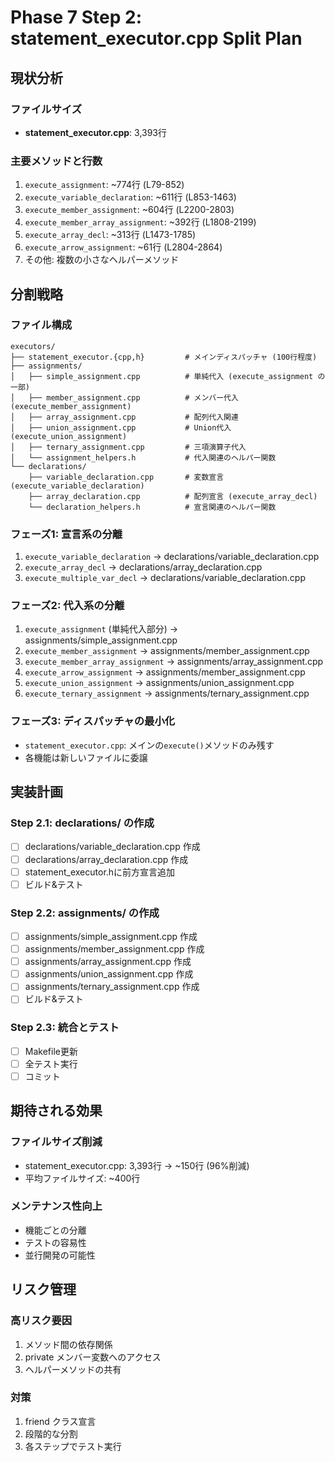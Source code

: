 # Phase 7 Step 2: statement_executor.cpp Split Plan

## 現状分析

### ファイルサイズ
- **statement_executor.cpp**: 3,393行

### 主要メソッドと行数
1. `execute_assignment`: ~774行 (L79-852)
2. `execute_variable_declaration`: ~611行 (L853-1463)
3. `execute_member_assignment`: ~604行 (L2200-2803)
4. `execute_member_array_assignment`: ~392行 (L1808-2199)
5. `execute_array_decl`: ~313行 (L1473-1785)
6. `execute_arrow_assignment`: ~61行 (L2804-2864)
7. その他: 複数の小さなヘルパーメソッド

## 分割戦略

### ファイル構成
```
executors/
├── statement_executor.{cpp,h}         # メインディスパッチャ (100行程度)
├── assignments/
│   ├── simple_assignment.cpp          # 単純代入 (execute_assignment の一部)
│   ├── member_assignment.cpp          # メンバー代入 (execute_member_assignment)
│   ├── array_assignment.cpp           # 配列代入関連
│   ├── union_assignment.cpp           # Union代入 (execute_union_assignment)
│   ├── ternary_assignment.cpp         # 三項演算子代入
│   └── assignment_helpers.h           # 代入関連のヘルパー関数
└── declarations/
    ├── variable_declaration.cpp       # 変数宣言 (execute_variable_declaration)
    ├── array_declaration.cpp          # 配列宣言 (execute_array_decl)
    └── declaration_helpers.h          # 宣言関連のヘルパー関数
```

### フェーズ1: 宣言系の分離
1. `execute_variable_declaration` → declarations/variable_declaration.cpp
2. `execute_array_decl` → declarations/array_declaration.cpp  
3. `execute_multiple_var_decl` → declarations/variable_declaration.cpp

### フェーズ2: 代入系の分離
1. `execute_assignment` (単純代入部分) → assignments/simple_assignment.cpp
2. `execute_member_assignment` → assignments/member_assignment.cpp
3. `execute_member_array_assignment` → assignments/array_assignment.cpp
4. `execute_arrow_assignment` → assignments/member_assignment.cpp
5. `execute_union_assignment` → assignments/union_assignment.cpp
6. `execute_ternary_assignment` → assignments/ternary_assignment.cpp

### フェーズ3: ディスパッチャの最小化
- `statement_executor.cpp`: メインの`execute()`メソッドのみ残す
- 各機能は新しいファイルに委譲

## 実装計画

### Step 2.1: declarations/ の作成
- [ ] declarations/variable_declaration.cpp 作成
- [ ] declarations/array_declaration.cpp 作成
- [ ] statement_executor.hに前方宣言追加
- [ ] ビルド&テスト

### Step 2.2: assignments/ の作成
- [ ] assignments/simple_assignment.cpp 作成
- [ ] assignments/member_assignment.cpp 作成
- [ ] assignments/array_assignment.cpp 作成
- [ ] assignments/union_assignment.cpp 作成
- [ ] assignments/ternary_assignment.cpp 作成
- [ ] ビルド&テスト

### Step 2.3: 統合とテスト
- [ ] Makefile更新
- [ ] 全テスト実行
- [ ] コミット

## 期待される効果

### ファイルサイズ削減
- statement_executor.cpp: 3,393行 → ~150行 (96%削減)
- 平均ファイルサイズ: ~400行

### メンテナンス性向上
- 機能ごとの分離
- テストの容易性
- 並行開発の可能性

## リスク管理

### 高リスク要因
1. メソッド間の依存関係
2. private メンバー変数へのアクセス
3. ヘルパーメソッドの共有

### 対策
1. friend クラス宣言
2. 段階的な分割
3. 各ステップでテスト実行
